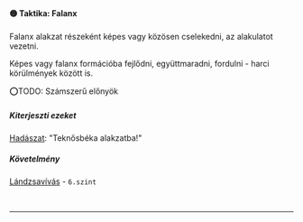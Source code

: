 #### 🟡 Taktika: Falanx

Falanx alakzat részeként képes vagy közösen cselekedni, az alakulatot vezetni.

Képes vagy falanx formációba fejlődni, együttmaradni, fordulni - harci körülmények között is.

⭕TODO: Számszerű előnyök

##### Kiterjeszti ezeket

[Hadászat](../kepzettsegek.tudomanyos/hadaszat.md): "Teknősbéka alakzatba!"

##### Követelmény

[Lándzsavívás](../kepzettsegek.harci/harcmodor.md) - `6.szint`

<br />

---
